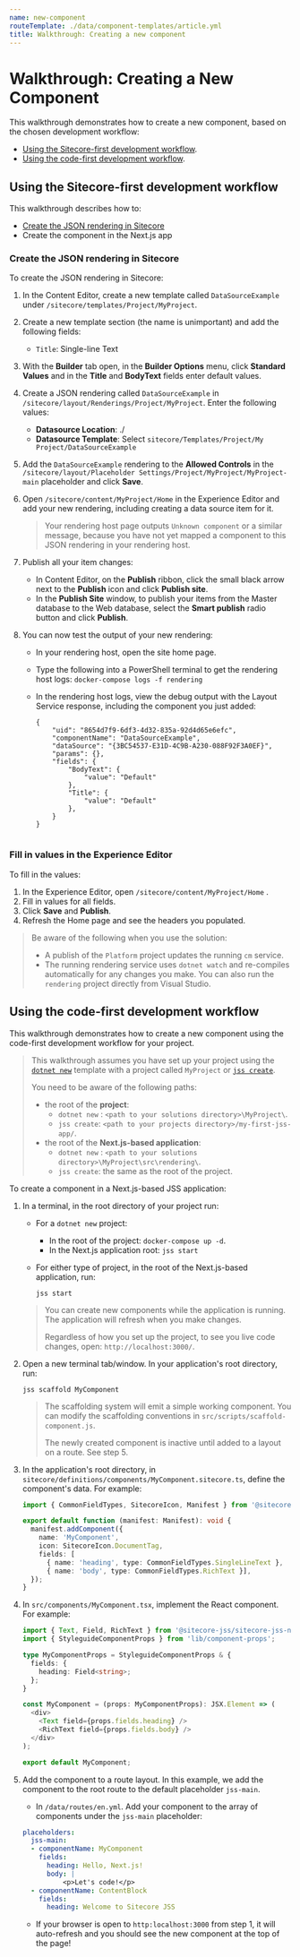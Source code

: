 ```yaml
---
name: new-component
routeTemplate: ./data/component-templates/article.yml
title: Walkthrough: Creating a new component
---
```

# Walkthrough: Creating a New Component

This walkthrough demonstrates how to create a new component, based on the chosen development workflow: 

* [Using the Sitecore-first development workflow](#using-the-sitecore-first-development-workflow).
* [Using the code-first development workflow](#using-the-code-first-development-workflow).

## Using the Sitecore-first development workflow

This walkthrough describes how to:

- [Create the JSON rendering in Sitecore](#create-a-json-rendering-in-sitecore)
- Create the component in the Next.js app

### Create the JSON rendering in Sitecore

To create the JSON rendering in Sitecore:

1. In the Content Editor, create a new template called `DataSourceExample` under `/sitecore/templates/Project/MyProject`.

2. Create a new template section (the name is unimportant) and add the following fields:

   - `Title`: Single-line Text
   
3. With the **Builder** tab open, in the **Builder Options** menu, click **Standard Values** and in the **Title** and **BodyText** fields enter default values.

4. Create a JSON rendering called `DataSourceExample` in `/sitecore/layout/Renderings/Project/MyProject`. Enter the following values:

   - **Datasource Location**: ./
   - **Datasource Template**: Select `sitecore/Templates/Project/My Project/DataSourceExample`

5. Add the `DataSourceExample` rendering to the **Allowed Controls** in the `/sitecore/layout/Placeholder Settings/Project/MyProject/MyProject-main` placeholder and click **Save**.

6. Open `/sitecore/content/MyProject/Home` in the Experience Editor and add your new rendering, including creating a data source item for it.

   > Your rendering host page outputs `Unknown component` or a similar message, because you have not yet mapped a component to this JSON rendering in your rendering host.

7. Publish all your item changes:

   - In Content Editor, on the **Publish** ribbon, click the small black arrow next to the **Publish** icon and click **Publish site**.
   - In the **Publish Site** window, to publish your items from the Master database to the Web database, select the **Smart publish** radio button and click **Publish**.

8. You can now test the output of your new rendering:

   - In your rendering host, open the site home page.

   - Type the following into a PowerShell terminal to get the rendering host logs: `docker-compose logs -f rendering`

   - In the rendering host logs, view the debug output with the Layout Service response, including the component you just added:

     ```
     {
         "uid": "8654d7f9-6df3-4d32-835a-92d4d65e6efc",
         "componentName": "DataSourceExample",
         "dataSource": "{3BC54537-E31D-4C9B-A230-088F92F3A0EF}",
         "params": {},
         "fields": {
             "BodyText": {
                 "value": "Default"
             },
             "Title": {
                 "value": "Default"
             },
         }
     }
         
     ```

### Fill in values in the Experience Editor

To fill in the values:

1. In the Experience Editor, open `/sitecore/content/MyProject/Home` .
2. Fill in values for all fields.
3. Click **Save** and **Publish**.
4. Refresh the Home page and see the headers you populated.

> Be aware of the following when you use the solution:
>
> * A publish of the `Platform` project updates the running `cm` service.
> * The running rendering service uses `dotnet watch` and re-compiles automatically for any changes you make. You can also run the `rendering` project directly from Visual Studio.

## Using the code-first development workflow

This walkthrough demonstrates how to create a new component using the code-first development workflow for your project.

> This walkthrough assumes you have set up your project using the [`dotnet new`](/docs/nextjs/getting-started/walkthrough-dotnetnew) template with a project called `MyProject` or [`jss create`](/docs/nextjs/getting-started/walkthrough-jsscreate).
>
> You need to be aware of the following paths: 
>
> * the root of the **project**: 
>   * `dotnet new` : `<path to your solutions directory>\MyProject\`.
>   * `jss create`: `<path to your projects directory>/my-first-jss-app/`.
> * the root of the **Next.js-based application**: 
>   * `dotnet new` : `<path to your solutions directory>\MyProject\src\rendering\`.
>   * `jss create`: the same as the root of the project.

To create a component in a Next.js-based JSS application:

1. In a terminal, in the root directory of your project run: 

   * For a `dotnet new` project: 

     * In the root of the project: `docker-compose up -d`.
     * In the Next.js application root: `jss start`

   * For either type of project, in the root of the Next.js-based application, run:

     ```
     jss start
     ```

   > You can create new components while the application is running. The application will refresh when you make changes.
   >
   > Regardless of how you set up the project, to see you live code changes, open: `http://localhost:3000/`.

2. Open a new terminal tab/window. In your application's root directory, run: 

   ```
   jss scaffold MyComponent
   ```

   > The scaffolding system will emit a simple working component. You can modify the scaffolding conventions in `src/scripts/scaffold-component.js`.
   >
   > The newly created component is inactive until added to a layout on a route. See step 5.

3. In the application's root directory, in `sitecore/definitions/components/MyComponent.sitecore.ts`, define the component's data. For example: 

   ```typescript
   import { CommonFieldTypes, SitecoreIcon, Manifest } from '@sitecore-jss/sitecore-jss-manifest';
   
   export default function (manifest: Manifest): void {
     manifest.addComponent({
       name: 'MyComponent',
       icon: SitecoreIcon.DocumentTag,
       fields: [
         { name: 'heading', type: CommonFieldTypes.SingleLineText },
         { name: 'body', type: CommonFieldTypes.RichText }],
     });
   }
   ```

4. In `src/components/MyComponent.tsx`, implement the React component. For example: 

   ```typescript
   import { Text, Field, RichText } from '@sitecore-jss/sitecore-jss-nextjs';
   import { StyleguideComponentProps } from 'lib/component-props';
   
   type MyComponentProps = StyleguideComponentProps & {
     fields: {
       heading: Field<string>;
     };
   }
   
   const MyComponent = (props: MyComponentProps): JSX.Element => (
     <div>
       <Text field={props.fields.heading} />
       <RichText field={props.fields.body} />
     </div>
   );
   
   export default MyComponent;
   
   ```

5. Add the component to a route layout. In this example, we add the component to the root route to the default placeholder `jss-main`.

   * In `/data/routes/en.yml`. Add your component to the array of components under the `jss-main` placeholder:

   ```yaml
   placeholders:
     jss-main:
     - componentName: MyComponent
       fields:
         heading: Hello, Next.js!
         body: |
             <p>Let's code!</p>
     - componentName: ContentBlock
       fields:
         heading: Welcome to Sitecore JSS
   ```

   - If your browser is open to `http:localhost:3000` from step 1, it will auto-refresh and you should see the new component at the top of the page!

     

